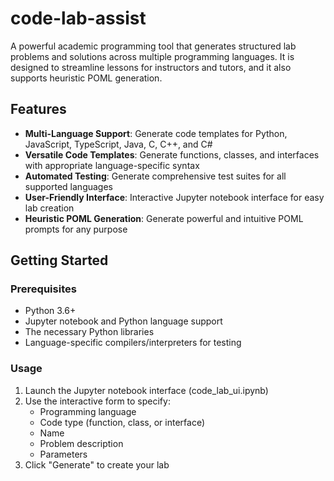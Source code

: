 # code-lab-assist

A powerful academic programming tool that generates structured lab problems and solutions across multiple programming languages. It is designed to streamline lessons for instructors and tutors, and it also supports heuristic POML generation.

## Features

- **Multi-Language Support**: Generate code templates for Python, JavaScript, TypeScript, Java, C, C++, and C#
- **Versatile Code Templates**: Generate functions, classes, and interfaces with appropriate language-specific syntax
- **Automated Testing**: Generate comprehensive test suites for all supported languages
- **User-Friendly Interface**: Interactive Jupyter notebook interface for easy lab creation
- **Heuristic POML Generation**: Generate powerful and intuitive POML prompts for any purpose

## Getting Started

### Prerequisites

- Python 3.6+
- Jupyter notebook and Python language support
- The necessary Python libraries
- Language-specific compilers/interpreters for testing

### Usage

1. Launch the Jupyter notebook interface (code_lab_ui.ipynb)
2. Use the interactive form to specify:
   - Programming language
   - Code type (function, class, or interface)
   - Name
   - Problem description
   - Parameters
3. Click "Generate" to create your lab
